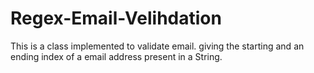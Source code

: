 # Regex-Email-Velihdation
This is a class implemented to validate email.
giving the starting and an ending index of a email address present in a String.